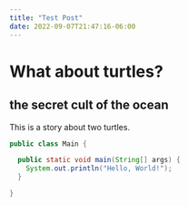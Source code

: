 ```yaml
---
title: "Test Post"
date: 2022-09-07T21:47:16-06:00
---
```


# What about turtles?

## the secret cult of the ocean

This is a story about two turtles.

```java
public class Main {

  public static void main(String[] args) {
  	System.out.println("Hello, World!");
  }

}
```
